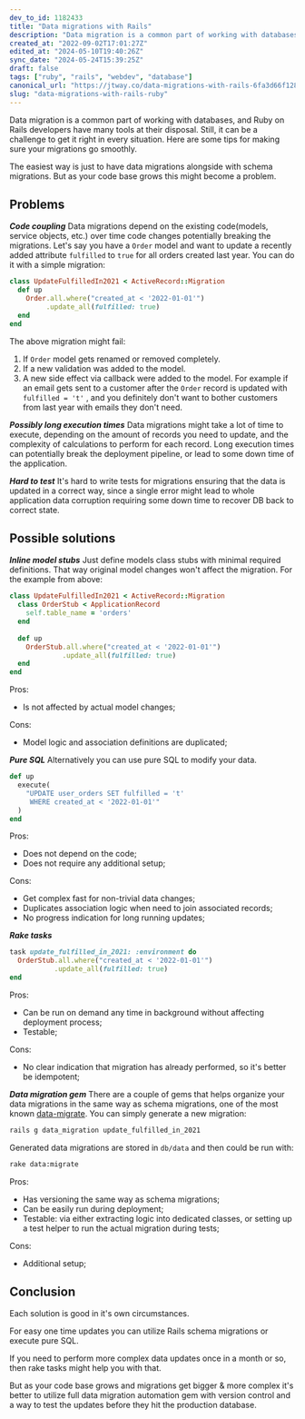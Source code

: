 ```yaml
---
dev_to_id: 1182433
title: "Data migrations with Rails"
description: "Data migration is a common part of working with databases, and Ruby on Rails developers have many..."
created_at: "2022-09-02T17:01:27Z"
edited_at: "2024-05-10T19:40:26Z"
sync_date: "2024-05-24T15:39:25Z"
draft: false
tags: ["ruby", "rails", "webdev", "database"]
canonical_url: "https://jtway.co/data-migrations-with-rails-6fa3d66f128f"
slug: "data-migrations-with-rails-ruby"
---
```

Data migration is a common part of working with databases, and Ruby on Rails developers have many tools at their disposal. Still, it can be a challenge to get it right in every situation. Here are some tips for making sure your migrations go smoothly.

The easiest way is just to have data migrations alongside with schema migrations. But as your code base grows this might become a problem.

## Problems
**_Code coupling_**
Data migrations depend on the existing code(models, service objects, etc.) over time code changes potentially breaking the migrations. Let's say you have a `Order` model and want to update a recently added attribute `fulfilled` to `true` for all orders created last year. You can do it with a simple migration:
```ruby
class UpdateFulfilledIn2021 < ActiveRecord::Migration
  def up
    Order.all.where("created_at < '2022-01-01'")
         .update_all(fulfilled: true)
  end
end
```
The above migration might fail:

1. If `Order` model gets renamed or removed completely.
1. If a new validation was added to the model.
1. A new side effect via callback were added to the model. For example if an email gets sent to a customer after the `Order` record is updated with `fulfilled = 't'` , and you definitely don't want to bother customers from last year with emails they don't need.

_**Possibly long execution times**_
Data migrations might take a lot of time to execute, depending on the amount of records you need to update, and the complexity of calculations to perform for each record. Long execution times can potentially break the deployment pipeline, or lead to some down time of the application.

**_Hard to test_**
It's hard to write tests for migrations ensuring that the data is updated in a correct way, since a single error might lead to whole application data corruption requiring some down time to recover DB back to correct state.

## Possible solutions
**_Inline model stubs_**
Just define models class stubs with minimal required definitions. That way original model changes won't affect the migration. For the example from above:
```ruby
class UpdateFulfilledIn2021 < ActiveRecord::Migration  
  class OrderStub < ApplicationRecord
    self.table_name = 'orders'
  end
  
  def up
    OrderStub.all.where("created_at < '2022-01-01'")
             .update_all(fulfilled: true)
  end
end
```

Pros:

- Is not affected by actual model changes;

Cons:

- Model logic and association definitions are duplicated;

**_Pure SQL_**
Alternatively you can use pure SQL to modify your data.
```ruby
def up 
  execute(
    "UPDATE user_orders SET fulfilled = 't' 
     WHERE created_at < '2022-01-01'"
  )
end
```

Pros:

- Does not depend on the code;
- Does not require any additional setup;

Cons:

- Get complex fast for non-trivial data changes;
- Duplicates association logic when need to join associated records;
- No progress indication for long running updates;

_**Rake tasks**_
```ruby
task update_fulfilled_in_2021: :environment do
  OrderStub.all.where("created_at < '2022-01-01'")
           .update_all(fulfilled: true)
end
```

Pros:

- Can be run on demand any time in background without affecting deployment process;
- Testable;

Cons:

- No clear indication that migration has already performed, so it's better be idempotent;

**_Data migration gem_**
There are a couple of gems that helps organize your data migrations in the same way as schema migrations, one of the most known [data-migrate](https://github.com/ilyakatz/data-migrate). You can simply generate a new migration:

```bash
rails g data_migration update_fulfilled_in_2021
```

Generated data migrations are stored in `db/data` and then could be run with:
```bash
rake data:migrate
```

Pros:

- Has versioning the same way as schema migrations;
- Can be easily run during deployment;
- Testable: via either extracting logic into dedicated classes, or setting up a test helper to run the actual migration during tests;

Cons:

- Additional setup;

## Conclusion
Each solution is good in it's own circumstances.

For easy one time updates you can utilize Rails schema migrations or execute pure SQL. 

If you need to perform more complex data updates once in a month or so, then rake tasks might help you with that. 

But as your code base grows and migrations get bigger & more complex it's better to utilize full data migration automation gem with version control and a way to test the updates before they hit the production database.
